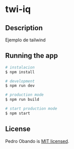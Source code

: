 # twi-iq

## Description
  Ejemplo de tailwind



## Running the app

```bash
# instalacion
$ npm install

# development
$ npm run dev

# production mode
$ npm run build

# start production mode
$ npm start
```

## License

  Pedro Obando is [MIT licensed](LICENSE).
